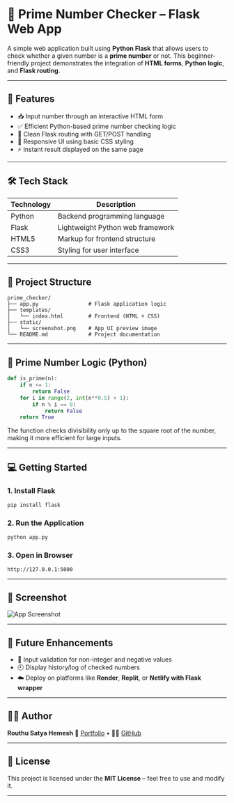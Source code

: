 # 🔢 Prime Number Checker – Flask Web App

A simple web application built using **Python Flask** that allows users to check whether a given number is a **prime number** or not. This beginner-friendly project demonstrates the integration of **HTML forms**, **Python logic**, and **Flask routing**.

---

## 🌟 Features

* 📥 Input number through an interactive HTML form
* ✅ Efficient Python-based prime number checking logic
* 🔁 Clean Flask routing with GET/POST handling
* 🎨 Responsive UI using basic CSS styling
* ⚡ Instant result displayed on the same page

---

## 🛠️ Tech Stack

| Technology | Description                      |
| ---------- | -------------------------------- |
| Python     | Backend programming language     |
| Flask      | Lightweight Python web framework |
| HTML5      | Markup for frontend structure    |
| CSS3       | Styling for user interface       |

---

## 📂 Project Structure

```
prime_checker/
├── app.py                # Flask application logic
├── templates/
│   └── index.html        # Frontend (HTML + CSS)
├── static/
│   └── screenshot.png    # App UI preview image
└── README.md             # Project documentation
```

---

## 🧠 Prime Number Logic (Python)

```python
def is_prime(n):
    if n <= 1:
        return False
    for i in range(2, int(n**0.5) + 1):
        if n % i == 0:
            return False
    return True
```

The function checks divisibility only up to the square root of the number, making it more efficient for large inputs.

---

## 💻 Getting Started

### 1. Install Flask

```bash
pip install flask
```

### 2. Run the Application

```bash
python app.py
```

### 3. Open in Browser

```
http://127.0.0.1:5000
```

---

## 📸 Screenshot

![App Screenshot](static/screenshot.png)

---

## 🚀 Future Enhancements

* 🔢 Input validation for non-integer and negative values
* 🕘 Display history/log of checked numbers
* ☁️ Deploy on platforms like **Render**, **Replit**, or **Netlify with Flask wrapper**

---

## 👨‍💻 Author

**Routhu Satya Hemesh**
📧 [Portfolio](https://satyahemesh.netlify.app) • 🧑‍💻 [GitHub](https://github.com/satyahemesh)

---

## 📄 License

This project is licensed under the **MIT License** – feel free to use and modify it.

---
